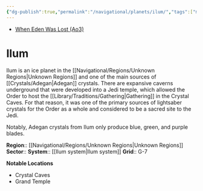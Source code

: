 ```yaml
---
{"dg-publish":true,"permalink":"/navigational/planets/ilum/","tags":["map","planet","unknown"],"noteIcon":"saber1"}
---
```


- [When Eden Was Lost (Ao3)](https://archiveofourown.org/works/19334440/chapters/45992584)
# Ilum
Ilum is an ice planet in the [[Navigational/Regions/Unknown Regions\|Unknown Regions]] and one of the main sources of [[Crystals/Adegan\|Adegan]] crystals. There are expansive caverns underground that were developed into a Jedi temple, which allowed the Order to host the [[Library/Traditions/Gathering\|Gathering]] in the Crystal Caves. For that reason, it was one of the primary sources of lightsaber crystals for the Order as a whole and considered to be a sacred site to the Jedi. 

Notably, Adegan crystals from Ilum only produce blue, green, and purple blades. 
 
**Region**::  [[Navigational/Regions/Unknown Regions\|Unknown Regions]]
**Sector**::
**System**::  [[Ilum system\|Ilum system]]
**Grid**::  G-7

**Notable Locations**
- Crystal Caves
- Grand Temple